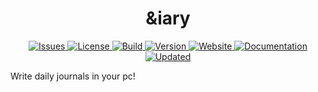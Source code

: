<h1 align="center">&iary</h1>

<p align="center">
<a href="https://github.com/anDiary/anDiary/issues">
<img src="https://img.shields.io/github/issues/anDiary/anDiary?style=for-the-badge" alt="Issues">
</a>
<a href="https://raw.githubusercontent.com/anDiary/anDiary/main/LICENSE">
<img src="https://img.shields.io/github/license/anDiary/anDiary?style=for-the-badge" alt="License">
</a>
<a href="https://github.com/anDiary/anDiary/actions">
<img src="https://img.shields.io/github/workflow/status/anDiary/anDiary/CI?style=for-the-badge" alt="Build">
</a>
<!-- <img src="https://img.shields.io/github/downloads/anDiary/anDiary/total?style=for-the-badge" alt="Downloads"> -->
<a href="https://github.com/anDiary/anDiary">
<img src="https://img.shields.io/github/package-json/v/anDiary/anDiary?style=for-the-badge" alt="Version">
</a>
<a href="https://anDiary.tk">
<img src="https://img.shields.io/website?style=for-the-badge&url=https%3A%2F%2FanDiary.tk" alt="Website">
</a>
<a href="https://help.anDiary.tk">
<img src="https://img.shields.io/website?down_message=Unavailable&label=documentation&style=for-the-badge&up_message=available&url=https%3A%2F%2Fhelp.anDiary.tk" alt="Documentation">
</a>
<a href="https://github.com/anDiary/anDiary/commit/main">
<img src="https://img.shields.io/github/last-commit/anDiary/anDiary?label=Updated&style=for-the-badge" alt="Updated">
</a>
</p>

Write daily journals in your pc!
